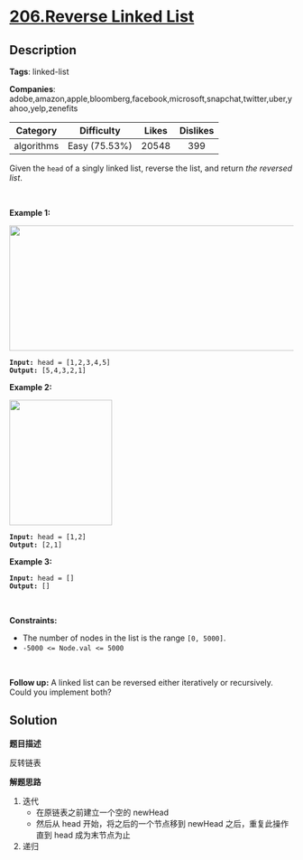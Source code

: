 # [206.Reverse Linked List](https://leetcode.com/problems/reverse-linked-list/description/)

## Description

**Tags**: linked-list

**Companies**: adobe,amazon,apple,bloomberg,facebook,microsoft,snapchat,twitter,uber,yahoo,yelp,zenefits

| Category | Difficulty | Likes | Dislikes |
| :------: | :--------: | :---: | :------: |
| algorithms | Easy (75.53%) | 20548 | 399 |

<p>Given the <code>head</code> of a singly linked list, reverse the list, and return <em>the reversed list</em>.</p>
<p>&nbsp;</p>
<p><strong class="example">Example 1:</strong></p>
<img alt="" src="https://assets.leetcode.com/uploads/2021/02/19/rev1ex1.jpg" style="width: 542px; height: 222px;" />
<pre><code><strong>Input:</strong> head = [1,2,3,4,5]
<strong>Output:</strong> [5,4,3,2,1]</code></pre>
<p><strong class="example">Example 2:</strong></p>
<img alt="" src="https://assets.leetcode.com/uploads/2021/02/19/rev1ex2.jpg" style="width: 182px; height: 222px;" />
<pre><code><strong>Input:</strong> head = [1,2]
<strong>Output:</strong> [2,1]</code></pre>
<p><strong class="example">Example 3:</strong></p>
<pre><code><strong>Input:</strong> head = []
<strong>Output:</strong> []</code></pre>
<p>&nbsp;</p>
<p><strong>Constraints:</strong></p>
<ul>
  <li>The number of nodes in the list is the range <code>[0, 5000]</code>.</li>
  <li><code>-5000 &lt;= Node.val &lt;= 5000</code></li>
</ul>
<p>&nbsp;</p>
<p><strong>Follow up:</strong> A linked list can be reversed either iteratively or recursively. Could you implement both?</p>

## Solution

**题目描述**

反转链表

**解题思路**

1. 迭代
   - 在原链表之前建立一个空的 newHead
   - 然后从 head 开始，将之后的一个节点移到 newHead 之后，重复此操作直到 head 成为末节点为止
2. 递归

